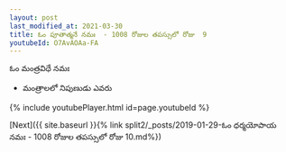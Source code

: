 ```yaml
---
layout: post
last_modified_at: 2021-03-30
title: ఓం పూతాత్మనే నమః  - 1008 రోజుల తపస్సులో రోజు  9
youtubeId: O7AvAOAa-FA
---
```

 
 
 ఓం మంత్రవిధే నమః  
 
 -  మంత్రాలలో నిపుణుడు ఎవరు 
 
  
 
  
 
 
 
 
 
 


{% include youtubePlayer.html id=page.youtubeId %}
 
[Next]({{ site.baseurl }}{% link  split2/_posts/2019-01-29-ఓం ధర్మయోపాయ నమః  - 1008 రోజుల తపస్సులో రోజు  10.md%})
 
